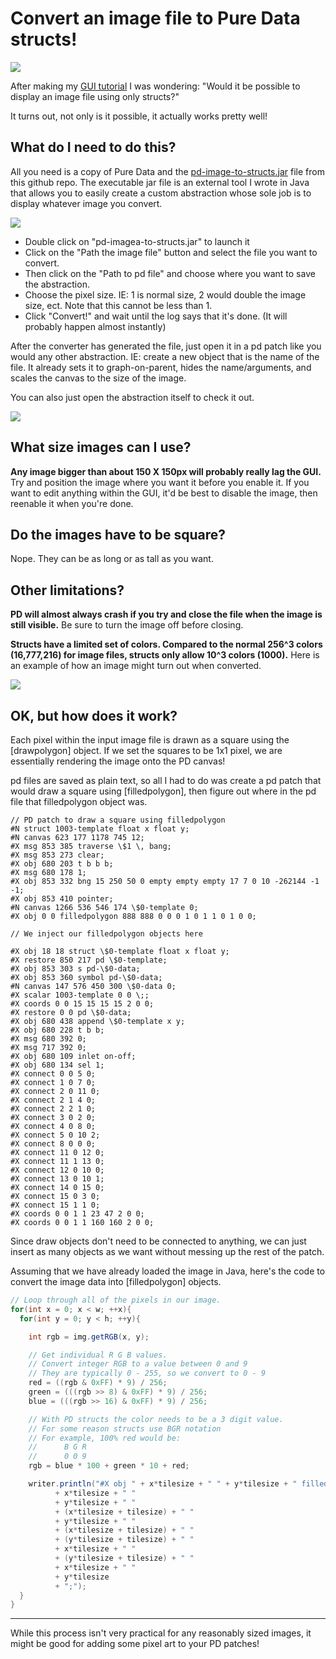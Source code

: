 # Convert an image file to Pure Data structs!

![](https://raw.githubusercontent.com/megalon/pd-image-to-structs/master/images/image-to-structs-demo1.gif)

After making my [GUI tutorial](https://github.com/megalon/pd-gui-examples) I was wondering: "Would it be possible to display an image file using only structs?" 

It turns out, not only is it possible, it actually works pretty well!

## What do I need to do this?

All you need is a copy of Pure Data and the [pd-image-to-structs.jar](https://github.com/megalon/pd-image-to-structs/raw/master/pd-image-to-structs.jar) file from this github repo. The executable jar file is an external tool I wrote in Java that allows you to easily create a custom abstraction whose sole job is to display whatever image you convert. 

![](https://github.com/megalon/pd-image-to-structs/blob/master/images/example-gui.PNG?raw=true)

* Double click on "pd-imagea-to-structs.jar" to launch it
* Click on the "Path the image file" button and select the file you want to convert. 
* Then click on the "Path to pd file" and choose where you want to save the abstraction. 
* Choose the pixel size. IE: 1 is normal size, 2 would double the image size, ect. Note that this cannot be less than 1.
* Click "Convert!" and wait until the log says that it's done. (It will probably happen almost instantly)

After the converter has generated the file, just open it in a pd patch like you would any other abstraction. IE: create a new object that is the name of the file. It already sets it to graph-on-parent, hides the name/arguments, and scales the canvas to the size of the image. 

You can also just open the abstraction itself to check it out.

![](https://github.com/megalon/pd-image-to-structs/blob/master/images/example-abstraction.PNG?raw=true)

## What size images can I use? 

**Any image bigger than about 150 X 150px will probably really lag the GUI.**
Try and position the image where you want it before you enable it. If you want to edit anything within the GUI, it'd be best to disable the image, then reenable it when you're done.


## Do the images have to be square?

Nope. They can be as long or as tall as you want.


## Other limitations?

**PD will almost always crash if you try and close the file when the image is still visible.**
Be sure to turn the image off before closing.

**Structs have a limited set of colors. Compared to the normal 256^3 colors (16,777,216) for image files, structs only allow 10^3 colors (1000).**
Here is an example of how an image might turn out when converted.

![](https://github.com/megalon/pd-image-to-structs/blob/master/images/example-rainbow.png?raw=true)

## OK, but how does it work?

Each pixel within the input image file is drawn as a square using the [drawpolygon] object. If we set the squares to be 1x1 pixel, we are essentially rendering the image onto the PD canvas!

pd files are saved as plain text, so all I had to do was create a pd patch that would draw a square using [filledpolygon], then figure out where in the pd file that filledpolygon object was.
```
// PD patch to draw a square using filledpolygon
#N struct 1003-template float x float y;
#N canvas 623 177 1178 745 12;
#X msg 853 385 traverse \$1 \, bang;
#X msg 853 273 clear;
#X obj 680 203 t b b b;
#X msg 680 178 1;
#X obj 853 332 bng 15 250 50 0 empty empty empty 17 7 0 10 -262144 -1 -1;
#X obj 853 410 pointer;
#N canvas 1266 536 546 174 \$0-template 0;
#X obj 0 0 filledpolygon 888 888 0 0 0 1 0 1 1 0 1 0 0;

// We inject our filledpolygon objects here

#X obj 18 18 struct \$0-template float x float y;
#X restore 850 217 pd \$0-template;
#X obj 853 303 s pd-\$0-data;
#X obj 853 360 symbol pd-\$0-data;
#N canvas 147 576 450 300 \$0-data 0;
#X scalar 1003-template 0 0 \;;
#X coords 0 0 15 15 15 15 2 0 0;
#X restore 0 0 pd \$0-data;
#X obj 680 438 append \$0-template x y;
#X obj 680 228 t b b;
#X msg 680 392 0;
#X msg 717 392 0;
#X obj 680 109 inlet on-off;
#X obj 680 134 sel 1;
#X connect 0 0 5 0;
#X connect 1 0 7 0;
#X connect 2 0 11 0;
#X connect 2 1 4 0;
#X connect 2 2 1 0;
#X connect 3 0 2 0;
#X connect 4 0 8 0;
#X connect 5 0 10 2;
#X connect 8 0 0 0;
#X connect 11 0 12 0;
#X connect 11 1 13 0;
#X connect 12 0 10 0;
#X connect 13 0 10 1;
#X connect 14 0 15 0;
#X connect 15 0 3 0;
#X connect 15 1 1 0;
#X coords 0 0 1 1 23 47 2 0 0;
#X coords 0 0 1 1 160 160 2 0 0;
```
Since draw objects don't need to be connected to anything, we can just insert as many objects as we want without messing up the rest of the patch.

Assuming that we have already loaded the image in Java, here's the code to convert the image data into [filledpolygon] objects.

```Java
// Loop through all of the pixels in our image.
for(int x = 0; x < w; ++x){
  for(int y = 0; y < h; ++y){

    int rgb = img.getRGB(x, y);

    // Get individual R G B values. 
    // Convert integer RGB to a value between 0 and 9  
    // They are typically 0 - 255, so we convert to 0 - 9
    red = ((rgb & 0xFF) * 9) / 256;
    green = (((rgb >> 8) & 0xFF) * 9) / 256;
    blue = (((rgb >> 16) & 0xFF) * 9) / 256;

    // With PD structs the color needs to be a 3 digit value. 
    // For some reason structs use BGR notation
    // For example, 100% red would be:
    // 		B G R 
    // 		0 0 9
    rgb = blue * 100 + green * 10 + red;

    writer.println("#X obj " + x*tilesize + " " + y*tilesize + " filledpolygon " + rgb + " " + rgb + " " + 0 + " "
          + x*tilesize + " "
          + y*tilesize + " "
          + (x*tilesize + tilesize) + " "
          + y*tilesize + " "
          + (x*tilesize + tilesize) + " "
          + (y*tilesize + tilesize) + " "
          + x*tilesize + " "
          + (y*tilesize + tilesize) + " "
          + x*tilesize + " "
          + y*tilesize
          + ";");
  }
}
```

___

While this process isn't very practical for any reasonably sized images, it might be good for adding some pixel art to your PD patches!
